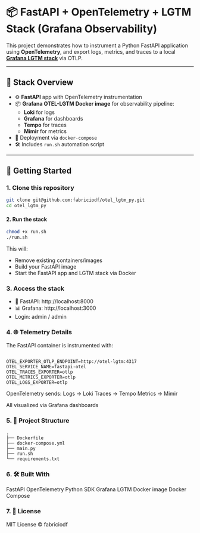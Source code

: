 # 📦 FastAPI + OpenTelemetry + LGTM Stack (Grafana Observability)

This project demonstrates how to instrument a Python FastAPI application using **OpenTelemetry**, and export logs, metrics, and traces to a local [**Grafana LGTM stack**](https://grafana.com/oss/lgtm-stack/) via OTLP.

---

## 🔭 Stack Overview

- ⚙️ **FastAPI** app with OpenTelemetry instrumentation  
- 📦 **Grafana OTEL-LGTM Docker image** for observability pipeline:
  - **Loki** for logs
  - **Grafana** for dashboards
  - **Tempo** for traces
  - **Mimir** for metrics
- 🚀 Deployment via `docker-compose`
- 🛠️ Includes `run.sh` automation script

---

## 🚀 Getting Started

### 1. Clone this repository

```bash
git clone git@github.com:fabriciodf/otel_lgtm_py.git
cd otel_lgtm_py
```

#### 2. Run the stack
```bash
chmod +x run.sh
./run.sh
```

This will:
- Remove existing containers/images
- Build your FastAPI image
- Start the FastAPI app and LGTM stack via Docker

### 3. Access the stack

- 🧪 FastAPI: http://localhost:8000
- 📊 Grafana: http://localhost:3000
- Login: admin / admin

### 4. 🌐 Telemetry Details
The FastAPI container is instrumented with:

```env

OTEL_EXPORTER_OTLP_ENDPOINT=http://otel-lgtm:4317
OTEL_SERVICE_NAME=fastapi-otel
OTEL_TRACES_EXPORTER=otlp
OTEL_METRICS_EXPORTER=otlp
OTEL_LOGS_EXPORTER=otlp
```

OpenTelemetry sends:
Logs → Loki
Traces → Tempo
Metrics → Mimir

All visualized via Grafana dashboards

### 5.  📁 Project Structure
```arduino
.
├── Dockerfile
├── docker-compose.yml
├── main.py
├── run.sh
└── requirements.txt
```

### 6.  🛠️ Built With

FastAPI
OpenTelemetry Python SDK
Grafana LGTM Docker image
Docker Compose

### 7.  📜 License
MIT License © fabriciodf
